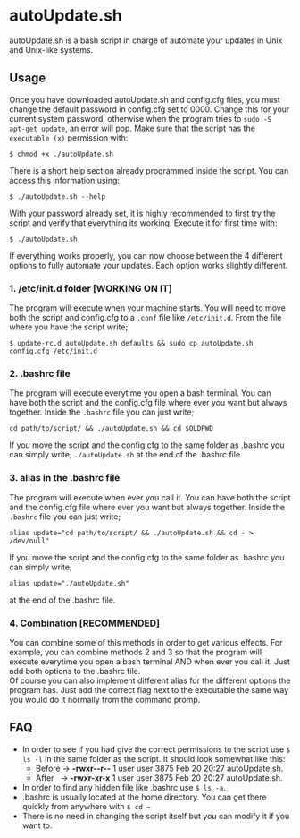 # autoUpdate.sh
autoUpdate.sh is a bash script in charge of automate your updates in Unix and Unix-like systems.

## Usage
Once you have downloaded autoUpdate.sh and config.cfg files, you must change the default password in config.cfg set to 0000. Change this for your current system password, otherwise when the program tries to `sudo -S apt-get update`, an error will pop. Make sure that the script has the `executable (x)` permission with:
```
$ chmod +x ./autoUpdate.sh
```
There is a short help section already programmed inside the script. You can access this information using: 
```
$ ./autoUpdate.sh --help
```
With your password already set, it is highly recommended to first try the script and verify that everything its working. Execute it for first time with:
```
$ ./autoUpdate.sh
```
If everything works properly, you can now choose between the 4 different options to fully automate your updates. Each option works slightly different.
### 1. /etc/init.d folder [WORKING ON IT]
<!-- 
buscar: carpeta autostart linux
sale: El directorio /etc/xdg/autostart contiene aplicaciones que se inician para todos los usuarios del equipo. Si queremos que una aplicación se inicie sólo para un usuario en particular, deberemos ubicar el lanzador (el archivo con extensión . desktop) en el directorio ~/. config/autostart.
http://somebooks.es/ejecutar-un-programa-automaticamente-al-iniciar-sesion-en-ubuntu-20-04-lts/ 
https://geekflare.com/es/how-to-auto-start-services-on-boot-in-linux/
http://somebooks.es/como-ver-y-administrar-todos-los-programas-que-se-ejecutan-al-iniciar-una-sesion-de-ubuntu-20-04-lts/#:~:text=El%20directorio%20%2Fetc%2Fxdg%2Fautostart%20contiene%20aplicaciones%20que%20se,config%2Fautostart.
-->
The program will execute when your machine starts. You will need to move both the script and config.cfg to a `.conf` file like `/etc/init.d`. From the file where you have the script write;
```
$ update-rc.d autoUpdate.sh defaults && sudo cp autoUpdate.sh config.cfg /etc/init.d
```
### 2. .bashrc file
The program will execute everytime you open a bash terminal. You can have both the script and the config.cfg file where ever you want but always together. Inside the `.bashrc` file you can just write;
```
cd path/to/script/ && ./autoUpdate.sh && cd $OLDPWD
```
If you move the script and the config.cfg to the same folder as .bashrc you can simply write; `./autoUpdate.sh` at the end of the .bashrc file.
### 3. alias in the .bashrc file
The program will execute when ever you call it. You can have both the script and the config.cfg file where ever you want but always together. Inside the `.bashrc` file you can just write;
```
alias update="cd path/to/script/ && ./autoUpdate.sh && cd - > /dev/null"
```
If you move the script and the config.cfg to the same folder as .bashrc you can simply write; 
```
alias update="./autoUpdate.sh"
```
at the end of the .bashrc file.
### 4. Combination [RECOMMENDED]
You can combine some of this methods in order to get various effects. For example, you can combine methods 2 and 3 so that the program will execute everytime you open a bash terminal AND when ever you call it. Just add both options to the .bashrc file.  
Of course you can also implement different alias for the different options the program has. Just add the correct flag next to the executable the same way you would do it normally from the command promp.

## FAQ
- In order to see if you had give the correct permissions to the script use `$ ls -l` in the same folder as the script. It should look somewhat like this: 
  - Before -> **-rwxr--r--** 1 user user 3875 Feb 20 20:27 autoUpdate.sh.
  - After &nbsp;  -> **-rwxr-xr-x** 1 user user 3875 Feb 20 20:27 autoUpdate.sh.
- In order to find any hidden file like .bashrc use `$ ls -a`.
- .bashrc is usually located at the home directory. You can get there quickly from anywhere with `$ cd ~`
- There is no need in changing the script itself but you can modify it if you want to.  
